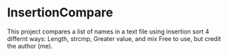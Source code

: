 # InsertionCompare
This project compares a list of names in a text file using insertion sort 4 differnt ways: Length, strcmp, Greater value, and mix
Free to use, but credit the author (me).
